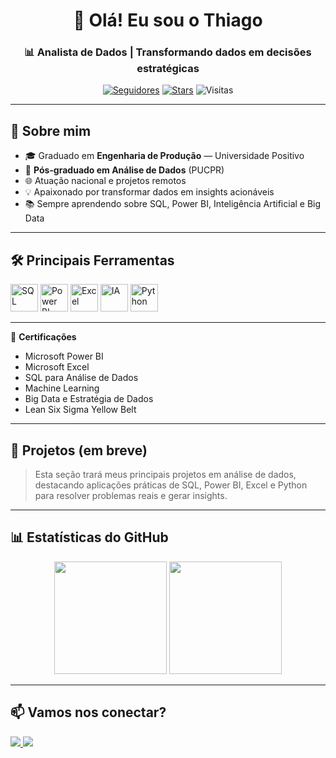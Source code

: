 <!-- Título -->
<h1 align="center">👋 Olá! Eu sou o Thiago</h1>
<h3 align="center">📊 Analista de Dados | Transformando dados em decisões estratégicas</h3>

<p align="center">
  <a href="https://github.com/ThiagoVinicius2?tab=followers"><img alt="Seguidores" src="https://img.shields.io/github/followers/ThiagoVinicius2?style=flat-square&label=seguidores"/></a>
  <a href="https://github.com/ThiagoVinicius2"><img alt="Stars" src="https://img.shields.io/github/stars/ThiagoVinicius2?style=flat-square&label=stars"/></a>
  <img alt="Visitas" src="https://komarev.com/ghpvc/?username=ThiagoVinicius2&style=flat-square&label=visitas"/>
</p>

---

## 🚀 Sobre mim
- 🎓 Graduado em **Engenharia de Produção** — Universidade Positivo  
- 🎯 **Pós-graduado em Análise de Dados** (PUCPR)  
- 🌐 Atuação nacional e projetos remotos  
- 💡 Apaixonado por transformar dados em insights acionáveis  
- 📚 Sempre aprendendo sobre SQL, Power BI, Inteligência Artificial e Big Data

---

## 🛠️ Principais Ferramentas
<p align="left">
  <img src="https://img.icons8.com/ios-filled/50/sql.png" title="SQL" alt="SQL" width="44" height="44"/>
  <img src="https://img.icons8.com/color/48/power-bi.png" title="Power BI" alt="Power BI" width="44" height="44"/>
  <img src="https://img.icons8.com/color/48/microsoft-excel-2019--v1.png" title="Excel" alt="Excel" width="44" height="44"/>
  <img src="https://img.icons8.com/ios-filled/50/artificial-intelligence.png" title="Inteligência Artificial" alt="IA" width="44" height="44"/>
  <img src="https://cdn.jsdelivr.net/gh/devicons/devicon/icons/python/python-original.svg" title="Python" alt="Python" width="44" height="44"/>
</p>

---

🏅 **Certificações**  
- Microsoft Power BI  
- Microsoft Excel  
- SQL para Análise de Dados  
- Machine Learning  
- Big Data e Estratégia de Dados  
- Lean Six Sigma Yellow Belt

---

## 📌 Projetos (em breve)
> Esta seção trará meus principais projetos em análise de dados, destacando aplicações práticas de SQL, Power BI, Excel e Python para resolver problemas reais e gerar insights.

---

## 📊 Estatísticas do GitHub
<div align="center">
  <img height="180em" src="https://github-readme-stats.vercel.app/api?username=ThiagoVinicius2&show_icons=true&theme=dracula&count_private=true"/>
  <img height="180em" src="https://github-readme-stats.vercel.app/api/top-langs/?username=ThiagoVinicius2&layout=compact&langs_count=7&theme=dracula"/>
</div>

---

## 📫 Vamos nos conectar?
<p align="left">
  <a href="https://linkedin.com/in/thiagovinicius1" target="_blank">
    <img src="https://img.shields.io/badge/LinkedIn-0077b5?style=for-the-badge&logo=linkedin&logoColor=white"/>
  </a>
  <a href="mailto:thiagoo_2662@outlook.com" target="_blank">
    <img src="https://img.shields.io/badge/Email-D14836?style=for-the-badge&logo=gmail&logoColor=white"/>
  </a>
</p>

